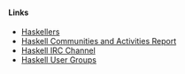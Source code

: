 #### Links ####

- [Haskellers](http://www.haskellers.com/)
- [Haskell Communities and Activities Report](https://wiki.haskell.org/Haskell_Communities_and_Activities_Report)
- [Haskell IRC Channel](https://wiki.haskell.org/IRC_channel)
- [Haskell User Groups](https://wiki.haskell.org/User_groups)